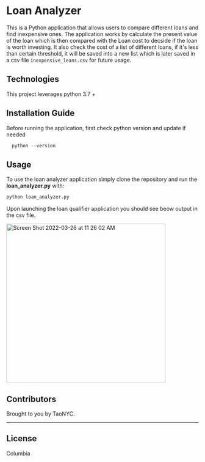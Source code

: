 # Loan Analyzer

This is a Python application that allows users to compare different loans and find inexpensive ones. The application works by calculate the present value of the loan which is then compared with the Loan cost to decside if the loan is worth investing. It also check the cost of a list of different loans, if it's less than certain threshold, it will be saved into a new list which is later saved in a csv file `inexpensive_leans.csv` for future usage.

## Technologies

This project leverages python 3.7 +

## Installation Guide

Before running the application, first check python version and update if needed

```python
  python --version
```
## Usage

To use the loan analyzer application simply clone the repository and run the **loan_analyzer.py** with:

```python
python loan_analyzer.py
```
Upon launching the loan qualifier application you should see beow output in the csv file.

<img width="417" alt="Screen Shot 2022-03-26 at 11 26 02 AM" src="https://user-images.githubusercontent.com/99616004/160246836-523ec061-0ac4-451c-8ba7-5c0de03a88dc.png">


## Contributors

Brought to you by TaoNYC.

---

## License

Columbia